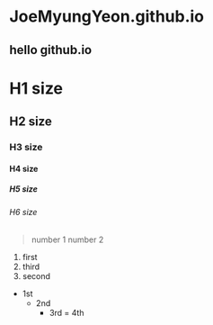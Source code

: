 # JoeMyungYeon.github.io
## hello github.io

# H1 size
##  H2 size
###  H3 size
####  H4 size
#####  H5 size
######  H6 size

> number 1
> number 2

1. first
3. third
2. second

* 1st
    - 2nd
    	+ 3rd
            = 4th
